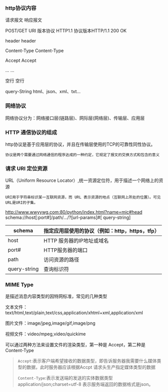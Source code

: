 ### http协议内容

请求报文									响应报文

POST/GET URI 版本协议 HTTP1.1			协议版本HTTP/1.1	200		OK

header									header

Content-Type							Content-Type

Accept									Accept

...										...

空行									空行

query-String								html、json、xml、txt...

### 网络协议

网络协议分为：网络接口层(链路层)、网际层(网络层)、传输层、应用层

### HTTP 通信协议的组成

http协议是基于应用层的协议，并且在传输层使用的TCP的可靠性同性协议。

`协议是两个需要通过网络通信的程序达成的一种约定，它规定了报文的交换方式和包含的意义`

### 请求 URI 定位资源

URL（Uniform Resource Locator）,统一资源定位符，用于描述一个网络上的资源

`URI用于字符串标识某一互联网资源，而 URL 表示资源的地点（互联网上所处的位置）。可见 URL是URI的子集。`

http://www.wwyywg.com:80/python/index.html?name=mic#head
schema://host[:port#]/path/.../?[url-params]#[ query-string]

| schema       | 指定应用层使用的协议（例如：http，https，tfp） |
| ------------ | ---------------------------------------------- |
| host         | HTTP 服务器的IP地址或域名                      |
| port#        | HTTP服务器的端口                               |
| path         | 访问资源的路径                                 |
| query-string | 查询标识符                                     |

### MIME Type

是描述消息内容类型的因特网标准，常见的几种类型

文本文件：text/html,text/plain,text/css,application/xhtml+xml,application/xml

图片文件：image/jpeg,image/gif,image/png

视频文件：video/mpeg,video/quickime

可以通过两种方法来设置文件的渲染类型，第一种是 Accept，第二种是 Content-Type

> `Accept`:表示客户端希望接收的数据类型，即告诉服务器我需要什么媒体类型的数据，此时服务器应该根据Accpt 请求头生产指定媒体类型的数据
>
> `Content-Type`:表示发送端的发送的实体数据类型 application/json;charset=utf-8 表示服务端返回的数据格式是json。 